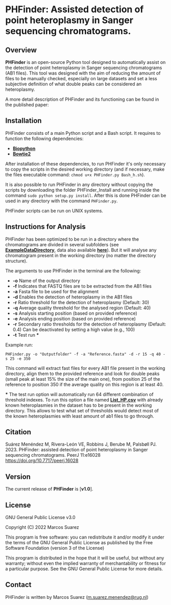 

# **PHFinder: Assisted detection of point heteroplasmy in Sanger sequencing chromatograms.**

## Overview

**PHFinder** is an open-source Python tool designed to automatically assist on the detection of point heteroplasmy in Sanger sequencing chromatograms (AB1 files). This tool was designed with the aim of reducing the amount of files to be manually checked, especially on large datasets and set a less subjective definition of what double peaks can be considered an heteroplasmy.

A more detail description of PHFinder and its functioning can be found in the published paper:



## Installation

PHFinder consists of a main Python script and a Bash script. It requires to function the following dependencies:

+ [**Biopython**](https://biopython.org/)
+ [**Bowtie2**](http://bowtie-bio.sourceforge.net/bowtie2/index.shtml)

After installation of these dependencies, to run PHFinder it's only necessary to copy the scripts in the desired working directory (and if necessary, make the files executable command: `chmod u+x PHFinder.py Bash_h.sh`).

It is also possible to run PHFinder in any directory without copying the scripts by downloading the folder PHFinder_Install and running inside the command `sudo python setup.py install`.  After this is done PHFinder can be used in any directory with the command `PHFinder.py`.

PHFinder scripts can be run on UNIX systems.


## Instructions for Analysis

PHFinder has been optimized to be run in a directory where the chromatograms are divided in several subfolders (see [**ExampleDataDirectory**](https://github.com/MSuarezMenendez/PHFinder/tree/master/ExampleDataDirectory), data also available [**here**](https://github.com/MSuarezMenendez/PHFinder/tree/master/ExampleDataDirectory)). But it will analyse any chromatogram present in the working directory (no matter the directory structure).

The arguments to use PHFinder in the terminal are the following:

+ **-o** Name of the output directory
+ **-f** Indicates that FASTQ files are to be extracted from the AB1 files
+ **-a** Fasta file to be used for the alignment
+ **-d** Enables the detection of heteroplasmy in the AB1 files
+ **-r** Ratio threshold for the detection of heteroplasmy (Default: 30)
+ **-q** Average quality threshold for the analysed region (Default: 40)
+ **-s** Analysis starting position (based on provided reference)
+ **-e** Analysis ending position (based on provided reference)
+ **-r** Secondary ratio thresholds for the detection of heteroplasmy (Default: 0.4) Can be deactivated by setting a high value (e.g., 100)
+ **-t** Test run **\***

Example run:

`PHFinder.py -o "Outputfolder" -f -a "Reference.fasta" -d -r 15 -q 40 -s 25 -e 350`

This command will extract fast files for every AB1 file present in the working directory, align them to the provided reference and look for double peaks (small peak at least 15% the size of the main one), from position 25 of the reference to position 350 if the average quality on this region is at least 40.

**\*** The test run option will automatically run 64 different combination of threshold indexes. To run this option a file named [**List_HP.csv**](https://github.com/MSuarezMenendez/PHFinder/tree/master/ExampleDataDirectory/List_HP.csv) with already known heteroplasmies in the dataset has to be present in the working directory. This allows to test what set of thresholds would detect most of the known heteroplasmies with least amount of ab1 files to go through.

## Citation

Suárez Menéndez M, Rivera-León VE, Robbins J, Berube M, Palsbøll PJ. 2023. PHFinder: assisted detection of point heteroplasmy in Sanger sequencing chromatograms. PeerJ 11:e16028 https://doi.org/10.7717/peerj.16028

## Version

The current release of **PHFinder** is [**v1.0**].


## License

GNU General Public License v3.0

Copyright (C) 2022 Marcos Suarez

This program is free software: you can redistribute it and/or modify
it under the terms of the GNU General Public License as published by
the Free Software Foundation (version 3 of the License)

This program is distributed in the hope that it will be useful,
but without any warranty; without even the implied warranty of
merchantability or fitness for a particular purpose. See the
GNU General Public License for more details.

## Contact

PHFinder is written by Marcos Suarez (m.suarez.menendez@rug.nl)
